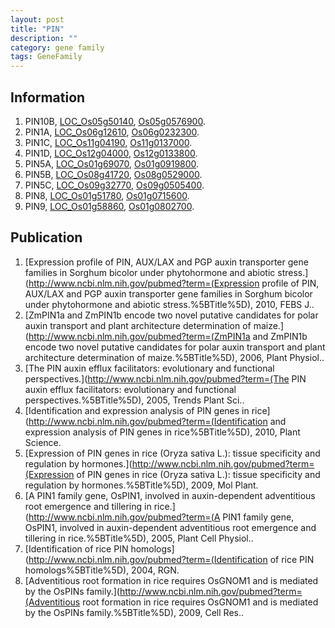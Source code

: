 ```yaml
---
layout: post
title: "PIN"
description: ""
category: gene family
tags: GeneFamily
---
```


## Information
1. PIN10B, [LOC_Os05g50140](http://rice.plantbiology.msu.edu/cgi-bin/ORF_infopage.cgi?orf=LOC_Os05g50140), [Os05g0576900](http://rapdb.dna.affrc.go.jp/viewer/gbrowse_details/irgsp1?name=Os05g0576900).
2. PIN1A, [LOC_Os06g12610](http://rice.plantbiology.msu.edu/cgi-bin/ORF_infopage.cgi?orf=LOC_Os06g12610), [Os06g0232300](http://rapdb.dna.affrc.go.jp/viewer/gbrowse_details/irgsp1?name=Os06g0232300).
3. PIN1C, [LOC_Os11g04190](http://rice.plantbiology.msu.edu/cgi-bin/ORF_infopage.cgi?orf=LOC_Os11g04190), [Os11g0137000](http://rapdb.dna.affrc.go.jp/viewer/gbrowse_details/irgsp1?name=Os11g0137000).
4. PIN1D, [LOC_Os12g04000](http://rice.plantbiology.msu.edu/cgi-bin/ORF_infopage.cgi?orf=LOC_Os12g04000), [Os12g0133800](http://rapdb.dna.affrc.go.jp/viewer/gbrowse_details/irgsp1?name=Os12g0133800).
5. PIN5A, [LOC_Os01g69070](http://rice.plantbiology.msu.edu/cgi-bin/ORF_infopage.cgi?orf=LOC_Os01g69070), [Os01g0919800](http://rapdb.dna.affrc.go.jp/viewer/gbrowse_details/irgsp1?name=Os01g0919800).
6. PIN5B, [LOC_Os08g41720](http://rice.plantbiology.msu.edu/cgi-bin/ORF_infopage.cgi?orf=LOC_Os08g41720), [Os08g0529000](http://rapdb.dna.affrc.go.jp/viewer/gbrowse_details/irgsp1?name=Os08g0529000).
7. PIN5C, [LOC_Os09g32770](http://rice.plantbiology.msu.edu/cgi-bin/ORF_infopage.cgi?orf=LOC_Os09g32770), [Os09g0505400](http://rapdb.dna.affrc.go.jp/viewer/gbrowse_details/irgsp1?name=Os09g0505400).
8. PIN8, [LOC_Os01g51780](http://rice.plantbiology.msu.edu/cgi-bin/ORF_infopage.cgi?orf=LOC_Os01g51780), [Os01g0715600](http://rapdb.dna.affrc.go.jp/viewer/gbrowse_details/irgsp1?name=Os01g0715600).
9. PIN9, [LOC_Os01g58860](http://rice.plantbiology.msu.edu/cgi-bin/ORF_infopage.cgi?orf=LOC_Os01g58860), [Os01g0802700](http://rapdb.dna.affrc.go.jp/viewer/gbrowse_details/irgsp1?name=Os01g0802700).

## Publication
1. [Expression profile of PIN, AUX/LAX and PGP auxin transporter gene families in Sorghum bicolor under phytohormone and abiotic stress.](http://www.ncbi.nlm.nih.gov/pubmed?term=(Expression profile of PIN, AUX/LAX and PGP auxin transporter gene families in Sorghum bicolor under phytohormone and abiotic stress.%5BTitle%5D), 2010, FEBS J..
2. [ZmPIN1a and ZmPIN1b encode two novel putative candidates for polar auxin transport and plant architecture determination of maize.](http://www.ncbi.nlm.nih.gov/pubmed?term=(ZmPIN1a and ZmPIN1b encode two novel putative candidates for polar auxin transport and plant architecture determination of maize.%5BTitle%5D), 2006, Plant Physiol..
3. [The PIN auxin efflux facilitators: evolutionary and functional perspectives.](http://www.ncbi.nlm.nih.gov/pubmed?term=(The PIN auxin efflux facilitators: evolutionary and functional perspectives.%5BTitle%5D), 2005, Trends Plant Sci..
4. [Identification and expression analysis of PIN genes in rice](http://www.ncbi.nlm.nih.gov/pubmed?term=(Identification and expression analysis of PIN genes in rice%5BTitle%5D), 2010, Plant Science.
5. [Expression of PIN genes in rice (Oryza sativa L.): tissue specificity and regulation by hormones.](http://www.ncbi.nlm.nih.gov/pubmed?term=(Expression of PIN genes in rice (Oryza sativa L.): tissue specificity and regulation by hormones.%5BTitle%5D), 2009, Mol Plant.
6. [A PIN1 family gene, OsPIN1, involved in auxin-dependent adventitious root emergence and tillering in rice.](http://www.ncbi.nlm.nih.gov/pubmed?term=(A PIN1 family gene, OsPIN1, involved in auxin-dependent adventitious root emergence and tillering in rice.%5BTitle%5D), 2005, Plant Cell Physiol..
7. [Identification of rice PIN homologs](http://www.ncbi.nlm.nih.gov/pubmed?term=(Identification of rice PIN homologs%5BTitle%5D), 2004, RGN.
8. [Adventitious root formation in rice requires OsGNOM1 and is mediated by the OsPINs family.](http://www.ncbi.nlm.nih.gov/pubmed?term=(Adventitious root formation in rice requires OsGNOM1 and is mediated by the OsPINs family.%5BTitle%5D), 2009, Cell Res..


